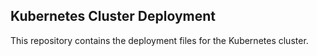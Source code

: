 ## Kubernetes Cluster Deployment

This repository contains the deployment files for the Kubernetes cluster.